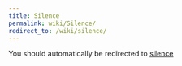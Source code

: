 ```yaml
---
title: Silence
permalink: wiki/Silence/
redirect_to: /wiki/silence/
---
```


You should automatically be redirected to [silence](/wiki/silence/)
